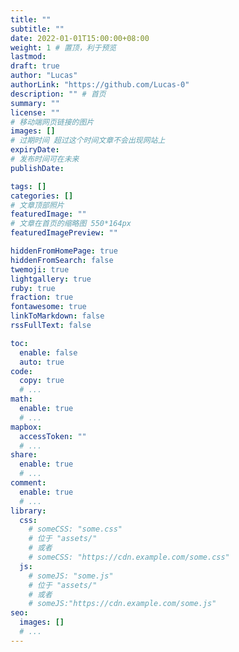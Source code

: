 ```yaml
---
title: ""
subtitle: ""
date: 2022-01-01T15:00:00+08:00
weight: 1 # 置顶，利于预览
lastmod: 
draft: true
author: "Lucas"
authorLink: "https://github.com/Lucas-0"
description: "" # 首页
summary: ""
license: ""
# 移动端网页链接的图片
images: []
# 过期时间 超过这个时间文章不会出现网站上
expiryDate: 
# 发布时间可在未来
publishDate: 

tags: []
categories: []
# 文章顶部照片
featuredImage: ""
# 文章在首页的缩略图 550*164px
featuredImagePreview: ""

hiddenFromHomePage: true
hiddenFromSearch: false
twemoji: true
lightgallery: true
ruby: true
fraction: true
fontawesome: true
linkToMarkdown: false
rssFullText: false

toc:
  enable: false
  auto: true
code:
  copy: true
  # ...
math:
  enable: true
  # ...
mapbox:
  accessToken: ""
  # ...
share:
  enable: true
  # ...
comment:
  enable: true
  # ...
library:
  css:
    # someCSS: "some.css"
    # 位于 "assets/"
    # 或者
    # someCSS: "https://cdn.example.com/some.css"
  js:
    # someJS: "some.js"
    # 位于 "assets/"
    # 或者
    # someJS:"https://cdn.example.com/some.js"
seo:
  images: []
  # ...
---
```


<!--more-->